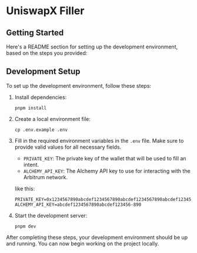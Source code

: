# UniswapX Filler

## Getting Started
Here's a README section for setting up the development environment, based on the steps you provided:

## Development Setup

To set up the development environment, follow these steps:

1. Install dependencies:
   ```
   pnpm install
   ```

2. Create a local environment file:
   ```
   cp .env.example .env
   ```

3. Fill in the required environment variables in the `.env` file. Make sure to provide valid values for all necessary fields.
   - `PRIVATE_KEY`: The private key of the wallet that will be used to fill an intent.
   - `ALCHEMY_API_KEY`: The Alchemy API key to use for interacting with the Arbitrum network.

   like this:
   ```
   PRIVATE_KEY=0x1234567890abcdef1234567890abcdef1234567890abcdef1234567890abcdef
   ALCHEMY_API_KEY=abcdef1234567890abcdef123456-890
   ```
4. Start the development server:
   ```
   pnpm dev
   ```

After completing these steps, your development environment should be up and running. You can now begin working on the project locally.

